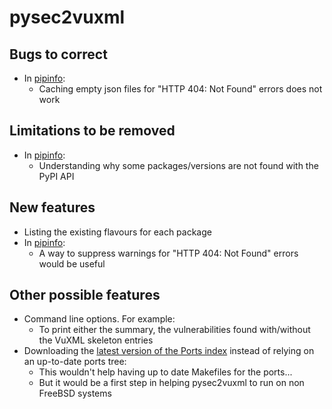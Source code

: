 # pysec2vuxml

## Bugs to correct
* In [pipinfo](https://github.com/HubTou/pipinfo):
  * Caching empty json files for "HTTP 404: Not Found" errors does not work

## Limitations to be removed
* In [pipinfo](https://github.com/HubTou/pipinfo):
  * Understanding why some packages/versions are not found with the PyPI API

## New features
* Listing the existing flavours for each package
* In [pipinfo](https://github.com/HubTou/pipinfo):
  * A way to suppress warnings for "HTTP 404: Not Found" errors would be useful

## Other possible features
* Command line options. For example:
  * To print either the summary, the vulnerabilities found with/without the VuXML skeleton entries 
* Downloading the [latest version of the Ports index](https://download.freebsd.org/ftp/ports/index/INDEX-13) instead of relying on an up-to-date ports tree:
  * This wouldn't help having up to date Makefiles for the ports...
  * But it would be a first step in helping pysec2vuxml to run on non FreeBSD systems
